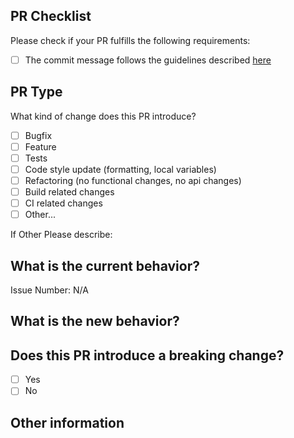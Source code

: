 ## PR Checklist

Please check if your PR fulfills the following requirements:

- [ ] The commit message follows the guidelines described [here](../README.md)

## PR Type

What kind of change does this PR introduce?

- [ ] Bugfix
- [ ] Feature
- [ ] Tests
- [ ] Code style update (formatting, local variables)
- [ ] Refactoring (no functional changes, no api changes)
- [ ] Build related changes
- [ ] CI related changes
- [ ] Other...

If Other Please describe:

## What is the current behavior?

Issue Number: N/A

## What is the new behavior?

## Does this PR introduce a breaking change?

- [ ] Yes
- [ ] No

## Other information
